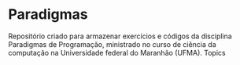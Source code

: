 # Paradigmas
Repositório criado para armazenar exercícios e códigos da disciplina Paradigmas de Programação, ministrado no curso de ciência da computação na Universidade federal do Maranhão (UFMA).
Topics

